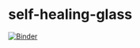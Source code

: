# self-healing-glass

[![Binder](https://mybinder.org/badge_logo.svg)](https://mybinder.org/v2/gh/utkugurel/self-healing-glass/main?labpath=self_healing_glass.ipynb)
